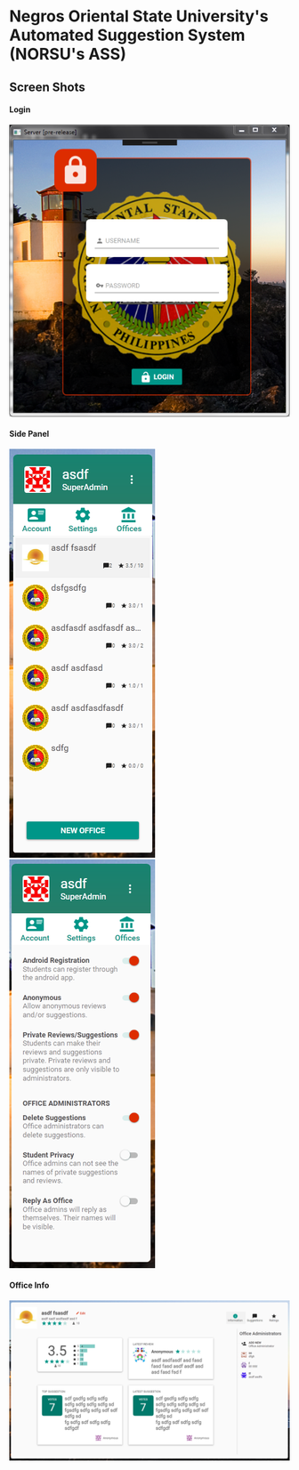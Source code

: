 # Negros Oriental State University's Automated Suggestion System (NORSU's ASS)

## Screen Shots
#### Login
![Server Login](https://github.com/awooo-ph/ass/blob/master/ScreenShots/Server/Login.PNG)
#### Side Panel
![Server Offices](https://github.com/awooo-ph/ass/blob/master/ScreenShots/Server/Offices.PNG)
![Server Settings](https://github.com/awooo-ph/ass/blob/master/ScreenShots/Server/Settings.PNG)

#### Office Info
![Server Offices](https://github.com/awooo-ph/ass/blob/master/ScreenShots/Server/OfficeInfo.PNG)
